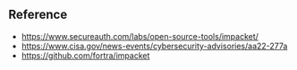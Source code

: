 ## Reference
- https://www.secureauth.com/labs/open-source-tools/impacket/
- https://www.cisa.gov/news-events/cybersecurity-advisories/aa22-277a
- https://github.com/fortra/impacket